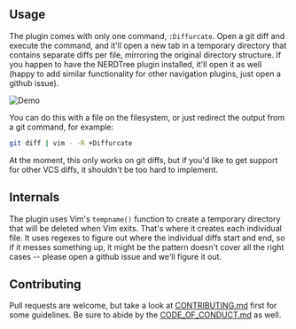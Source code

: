 ## Usage

The plugin comes with only one command, `:Diffurcate`. Open a git diff and execute the command, and it'll open a new tab in a temporary directory that contains separate diffs per file, mirroring the original directory structure. If you happen to have the NERDTree plugin installed, it'll open it as well (happy to add similar functionality for other navigation plugins, just open a github issue).

![Demo](https://user-images.githubusercontent.com/124255/137620939-909ec2bb-cca4-4167-9a04-cfa6ca04d5fe.gif)

You can do this with a file on the filesystem, or just redirect the output from a git command, for example:

``` bash
git diff | vim - -R +Diffurcate
```

At the moment, this only works on git diffs, but if you'd like to get support for other VCS diffs, it shouldn't be too hard to implement.

## Internals

The plugin uses Vim's `tempname()` function to create a temporary directory that will be deleted when Vim exits. That's where it creates each individual file. It uses regexes to figure out where the individual diffs start and end, so if it messes something up, it might be the pattern doesn't cover all the right cases -- please open a github issue and we'll figure it out.

## Contributing

Pull requests are welcome, but take a look at [CONTRIBUTING.md](https://github.com/AndrewRadev/diffurcate.vim/blob/main/CONTRIBUTING.md) first for some guidelines. Be sure to abide by the [CODE_OF_CONDUCT.md](https://github.com/AndrewRadev/diffurcate.vim/blob/master/CODE_OF_CONDUCT.md) as well.
